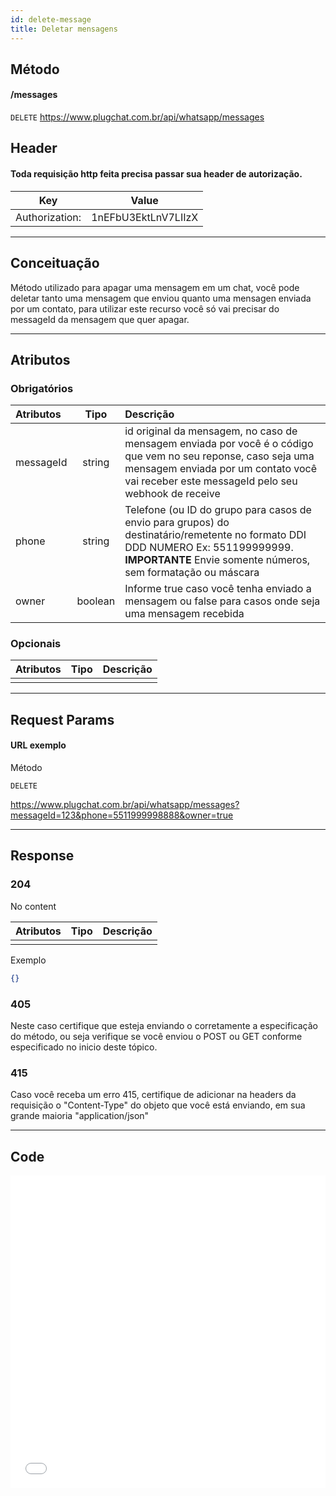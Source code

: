 ```yaml
---
id: delete-message
title: Deletar mensagens
---
```


## Método

#### /messages

`DELETE` https://www.plugchat.com.br/api/whatsapp/messages

## Header

#### Toda requisição http feita precisa passar sua header de autorização.

|      Key       |        Value        |
| :------------: | :-----------------: |
| Authorization: | 1nEFbU3EktLnV7LIIzX |

---

## Conceituação

Método utilizado para apagar uma mensagem em um chat, você pode deletar tanto uma mensagem que enviou quanto uma mensagen enviada por um contato, para utilizar este recurso você só vai precisar do messageId da mensagem que quer apagar.

---

## Atributos

### Obrigatórios

| Atributos | Tipo | Descrição |
| :-- | :-: | :-- |
| messageId | string | id original da mensagem, no caso de mensagem enviada por você é o código que vem no seu reponse, caso seja uma mensagem enviada por um contato você vai receber este messageId pelo seu webhook de receive |
| phone | string | Telefone (ou ID do grupo para casos de envio para grupos) do destinatário/remetente no formato DDI DDD NUMERO Ex: 551199999999. **IMPORTANTE** Envie somente números, sem formatação ou máscara |
| owner | boolean | Informe true caso você tenha enviado a mensagem ou false para casos onde seja uma mensagem recebida |

### Opcionais

| Atributos | Tipo | Descrição |
| :-------- | :--: | :-------- |
|           |      |           |

---

## Request Params

#### URL exemplo

Método

`DELETE`

https://www.plugchat.com.br/api/whatsapp/messages?messageId=123&phone=5511999998888&owner=true

---

## Response

### 204

No content

| Atributos | Tipo | Descrição |
| :-------- | :--- | :-------- |
|           |      |           |

Exemplo

```json
{}
```

### 405

Neste caso certifique que esteja enviando o corretamente a especificação do método, ou seja verifique se você enviou o POST ou GET conforme especificado no inicio deste tópico.

### 415

Caso você receba um erro 415, certifique de adicionar na headers da requisição o "Content-Type" do objeto que você está enviando, em sua grande maioria "application/json"

---

## Code

<iframe src="//api.apiembed.com/?source=https://raw.githubusercontent.com/Z-API/z-api-docs/main/json-examples/delete-message.json&targets=all" frameborder="0" scrolling="no" width="100%" height="500px" seamless></iframe>
